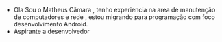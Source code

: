 - Ola Sou o Matheus Câmara , tenho experiencia na area de manutenção de computadores e rede , estou migrando para programação com foco desenvolvimento Android.
- Aspirante a desenvolvedor
